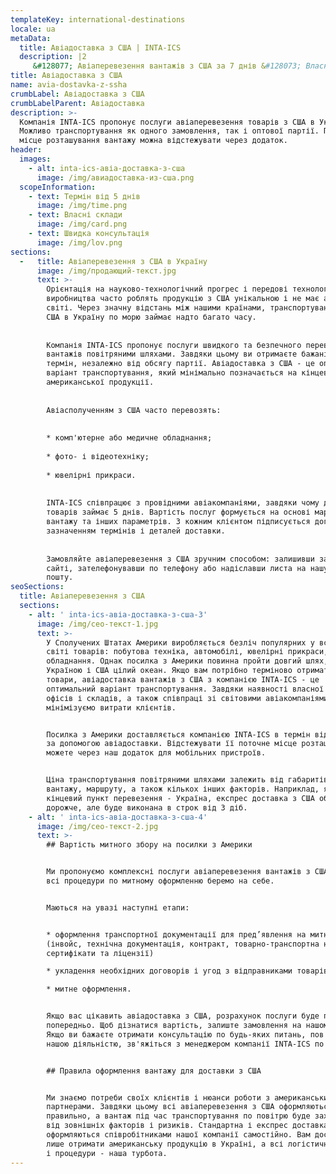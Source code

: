 ```yaml
---
templateKey: international-destinations
locale: ua
metaData:
  title: Авіадоставка з США | INTA-ICS
  description: |2
     &#128077; Авіаперевезення вантажів з США за 7 днів &#128073; Власні склади і офіси в Америці &#9992; Авіадоставка вантажів "під ключ" &#9989; Вигідна ціна на транспортування вантажу в Україну &#9989;
title: Авіадоставка з США
name: avia-dostavka-z-ssha
crumbLabel: Авіадоставка з США
crumbLabelParent: Авіадоставка
description: >-
  Компанія INTA-ICS пропонує послуги авіаперевезення товарів з США в Україну.
  Можливо транспортування як одного замовлення, так і оптової партії. Поточне
  місце розташування вантажу можна відстежувати через додаток.
header:
  images:
    - alt: inta-ics-авіа-доставка-з-сша
      image: /img/авиадоставка-из-сша.png
  scopeInformation:
    - text: Термін від 5 днів
      image: /img/time.png
    - text: Власні склади
      image: /img/card.png
    - text: Швидка консультація
      image: /img/lov.png
sections:
  -   title: Авіаперевезення з США в Україну
      image: /img/продающий-текст.jpg
      text: >-
        Орієнтація на науково-технологічний прогрес і передові технології
        виробництва часто роблять продукцію з США унікальною і не має аналогів в
        світі. Через значну відстань між нашими країнами, транспортування вантажів з
        США в Україну по морю займає надто багато часу. 
    
    
        Компанія INTA-ICS пропонує послуги швидкого та безпечного перевезення
        вантажів повітряними шляхами. Завдяки цьому ви отримаєте бажані товари в
        термін, незалежно від обсягу партії. Авіадоставка з США - це оптимальний
        варіант транспортування, який мінімально позначається на кінцевій вартості
        американської продукції.
    
    
        Авіасполученням з США часто перевозять:
    
    
        * комп'ютерне або медичне обладнання;
    
        * фото- і відеотехніку;
    
        * ювелірні прикраси.
    
    
        INTA-ICS співпрацює з провідними авіакомпаніями, завдяки чому доставка
        товарів займає 5 днів. Вартість послуг формується на основі маршруту, ваги
        вантажу та інших параметрів. З кожним клієнтом підписується договір із
        зазначенням термінів і деталей доставки.
    
    
        Замовляйте авіаперевезення з США зручним способом: залишивши заявку на
        сайті, зателефонувавши по телефону або надіславши листа на нашу електронну
        пошту.
seoSections:
  title: Авіаперевезення з США
  sections:
    - alt: ' inta-ics-авіа-доставка-з-сша-3'
      image: /img/сео-текст-1.jpg
      text: >-
        У Сполучених Штатах Америки виробляється безліч популярних у всьому
        світі товарів: побутова техніка, автомобілі, ювелірні прикраси,
        обладнання. Однак посилка з Америки повинна пройти довгий шлях, адже між
        Україною і США цілий океан. Якщо вам потрібно терміново отримати бажані
        товари, авіадоставка вантажів з США з компанією INTA-ICS - це
        оптимальний варіант транспортування. Завдяки наявності власної мережі
        офісів і складів, а також співпраці зі світовими авіакомпаніями, ми
        мінімізуємо витрати клієнтів.


        Посилка з Америки доставляється компанією INTA-ICS в термін від 5 днів
        за допомогою авіадоставки. Відстежувати її поточне місце розташування ви
        можете через наш додаток для мобільних пристроїв.


        Ціна транспортування повітряними шляхами залежить від габаритів і ваги
        вантажу, маршруту, а також кількох інших факторів. Наприклад, якщо
        кінцевий пункт перевезення - Україна, експрес доставка з США обійдеться
        дорожче, але буде виконана в строк від 3 діб.
    - alt: ' inta-ics-авіа-доставка-з-сша-4'
      image: /img/сео-текст-2.jpg
      text: >-
        ## Вартість митного збору на посилки з Америки


        Ми пропонуємо комплексні послуги авіаперевезення вантажів з США, тому
        всі процедури по митному оформленню беремо на себе.  


        Маються на увазі наступні етапи:


        * оформлення транспортної документації для пред’явлення на митниці
        (інвойс, технічна документація, контракт, товарно-транспортна накладна,
        сертифікати та ліцензії)

        * укладення необхідних договорів і угод з відправниками товарів;

        * митне оформлення.


        Якщо вас цікавить авіадоставка з США, розрахунок послуги буде проведений
        попередньо. Щоб дізнатися вартість, залиште замовлення на нашому сайті.
        Якщо ви бажаєте отримати консультацію по будь-яких питань, пов'язаних з
        нашою діяльністю, зв'яжіться з менеджером компанії INTA-ICS по телефону.


        ## Правила оформлення вантажу для доставки з США 


        Ми знаємо потреби своїх клієнтів і нюанси роботи з американськими
        партнерами. Завдяки цьому всі авіаперевезення з США оформляються
        правильно, а вантаж під час транспортування по повітрю буде захищений
        від зовнішніх факторів і ризиків. Стандартна і експрес доставка з США
        оформляються співробітниками нашої компанії самостійно. Вам достатньо
        лише отримати американську продукцію в Україні, а всі логістичні послуги
        і процедури - наша турбота.
---
```

